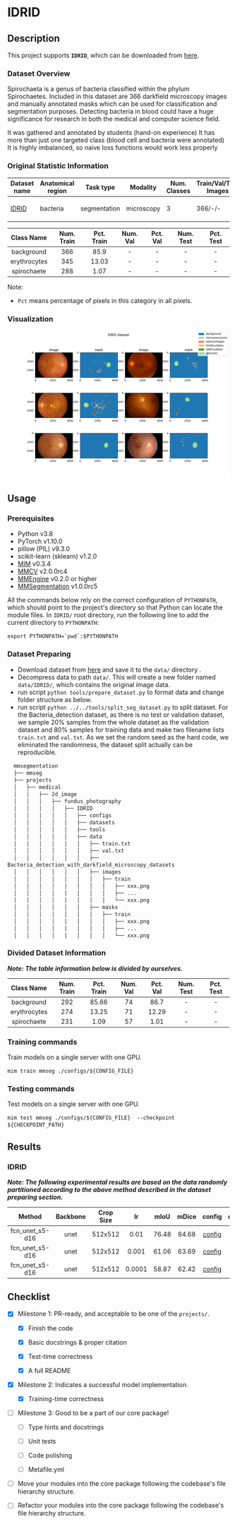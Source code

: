 # IDRID

## Description

This project supports **`IDRID`**, which can be downloaded from [here](https://idrid.grand-challenge.org/Data_Download/).

### Dataset Overview

Spirochaeta is a genus of bacteria classified within the phylum Spirochaetes. Included in this dataset are 366 darkfield microscopy images and manually annotated masks which can be used for classification and segmentation purposes. Detecting bacteria in blood could have a huge significance for research in both the medical and computer science field.

It was gathered and annotated by students (hand-on experience)
It has more than just one targeted class (blood cell and bacteria were annotated)
It is highly imbalanced, so naive loss functions would work less properly

### Original Statistic Information

| Dataset name                                              | Anatomical region | Task type    | Modality   | Num. Classes | Train/Val/Test Images | Train/Val/Test Labeled | Release Date | License                                                         |
| --------------------------------------------------------- | ----------------- | ------------ | ---------- | ------------ | --------------------- | ---------------------- | ------------ | --------------------------------------------------------------- |
| [IDRID](https://idrid.grand-challenge.org/Data_Download/) | bacteria          | segmentation | microscopy | 3            | 366/-/-               | yes/-/-                | 2017         | [CC-BY-NC 4.0](https://creativecommons.org/licenses/by-sa/4.0/) |

|  Class Name  | Num. Train | Pct. Train | Num. Val | Pct. Val | Num. Test | Pct. Test |
| :----------: | :--------: | :--------: | :------: | :------: | :-------: | :-------: |
|  background  |    366     |    85.9    |    -     |    -     |     -     |     -     |
| erythrocytes |    345     |   13.03    |    -     |    -     |     -     |     -     |
| spirochaete  |    288     |    1.07    |    -     |    -     |     -     |     -     |

Note:

- `Pct` means percentage of pixels in this category in all pixels.

### Visualization

![bac](https://raw.githubusercontent.com/uni-medical/medical-datasets-visualization/main/2d/semantic_seg/fundus_photography/IDRID/IDRID_dataset.png)

## Usage

### Prerequisites

- Python v3.8
- PyTorch v1.10.0
- pillow (PIL) v9.3.0
- scikit-learn (sklearn) v1.2.0
- [MIM](https://github.com/open-mmlab/mim) v0.3.4
- [MMCV](https://github.com/open-mmlab/mmcv) v2.0.0rc4
- [MMEngine](https://github.com/open-mmlab/mmengine) v0.2.0 or higher
- [MMSegmentation](https://github.com/open-mmlab/mmsegmentation) v1.0.0rc5

All the commands below rely on the correct configuration of `PYTHONPATH`, which should point to the project's directory so that Python can locate the module files. In `IDRID/` root directory, run the following line to add the current directory to `PYTHONPATH`:

```shell
export PYTHONPATH=`pwd`:$PYTHONPATH
```

### Dataset Preparing

- Download dataset from [here](https://idrid.grand-challenge.org/Data_Download/) and save it to the `data/` directory .
- Decompress data to path `data/`. This will create a new folder named `data/IDRID/`, which contains the original image data.
- run script `python tools/prepare_dataset.py` to format data and change folder structure as below.
- run script `python ../../tools/split_seg_dataset.py` to split dataset. For the Bacteria_detection dataset, as there is no test or validation dataset, we sample 20% samples from the whole dataset as the validation dataset and 80% samples for training data and make two filename lists `train.txt` and `val.txt`. As we set the random seed as the hard code, we eliminated the randomness, the dataset split actually can be reproducible.

```none
  mmsegmentation
  ├── mmseg
  ├── projects
  │   ├── medical
  │   │   ├── 2d_image
  │   │   │   ├── fundus_photography
  │   │   │   │   ├── IDRID
  │   │   │   │   │   ├── configs
  │   │   │   │   │   ├── datasets
  │   │   │   │   │   ├── tools
  │   │   │   │   │   ├── data
  │   │   │   │   │   │   ├── train.txt
  │   │   │   │   │   │   ├── val.txt
  │   │   │   │   │   │   ├── Bacteria_detection_with_darkfield_microscopy_datasets
  │   │   │   │   │   │   ├── images
  │   │   │   │   │   │   │   ├── train
  │   │   │   │   |   │   │   │   ├── xxx.png
  │   │   │   │   |   │   │   │   ├── ...
  │   │   │   │   |   │   │   │   └── xxx.png
  │   │   │   │   │   │   ├── masks
  │   │   │   │   │   │   │   ├── train
  │   │   │   │   |   │   │   │   ├── xxx.png
  │   │   │   │   |   │   │   │   ├── ...
  │   │   │   │   |   │   │   │   └── xxx.png
```

### Divided Dataset Information

***Note: The table information below is divided by ourselves.***

|  Class Name  | Num. Train | Pct. Train | Num. Val | Pct. Val | Num. Test | Pct. Test |
| :----------: | :--------: | :--------: | :------: | :------: | :-------: | :-------: |
|  background  |    292     |   85.66    |    74    |   86.7   |     -     |     -     |
| erythrocytes |    274     |   13.25    |    71    |  12.29   |     -     |     -     |
| spirochaete  |    231     |    1.09    |    57    |   1.01   |     -     |     -     |

### Training commands

Train models on a single server with one GPU.

```shell
mim train mmseg ./configs/${CONFIG_FILE}
```

### Testing commands

Test models on a single server with one GPU.

```shell
mim test mmseg ./configs/${CONFIG_FILE}  --checkpoint ${CHECKPOINT_PATH}
```

<!-- List the results as usually done in other model's README. [Example](https://github.com/open-mmlab/mmsegmentation/tree/dev-1.x/configs/fcn#results-and-models)

You should claim whether this is based on the pre-trained weights, which are converted from the official release; or it's a reproduced result obtained from retraining the model in this project. -->

## Results

### IDRID

***Note: The following experimental results are based on the data randomly partitioned according to the above method described in the dataset preparing section.***

|     Method      | Backbone | Crop Size |   lr   | mIoU  | mDice |                                   config                                   |         download         |
| :-------------: | :------: | :-------: | :----: | :---: | :---: | :------------------------------------------------------------------------: | :----------------------: |
| fcn_unet_s5-d16 |   unet   |  512x512  |  0.01  | 76.48 | 84.68 |  [config](./configs/fcn-unet-s5-d16_unet_1xb16-0.01-20k_IDRID-512x512.py)  | [model](<>) \| [log](<>) |
| fcn_unet_s5-d16 |   unet   |  512x512  | 0.001  | 61.06 | 63.69 | [config](./configs/fcn-unet-s5-d16_unet_1xb16-0.001-20k_IDRID-512x512.py)  | [model](<>) \| [log](<>) |
| fcn_unet_s5-d16 |   unet   |  512x512  | 0.0001 | 58.87 | 62.42 | [config](./configs/fcn-unet-s5-d16_unet_1xb16-0.0001-20k_IDRID-512x512.py) | [model](<>) \| [log](<>) |

## Checklist

- [x] Milestone 1: PR-ready, and acceptable to be one of the `projects/`.

  - [x] Finish the code

  - [x] Basic docstrings & proper citation

  - [x] Test-time correctness

  - [x] A full README

- [x] Milestone 2: Indicates a successful model implementation.

  - [x] Training-time correctness

- [ ] Milestone 3: Good to be a part of our core package!

  - [ ] Type hints and docstrings

  - [ ] Unit tests

  - [ ] Code polishing

  - [ ] Metafile.yml

- [ ] Move your modules into the core package following the codebase's file hierarchy structure.

- [ ] Refactor your modules into the core package following the codebase's file hierarchy structure.
